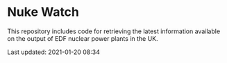 # Nuke Watch

This repository includes code for retrieving the latest information available on the output of EDF nuclear power plants in the UK.

Last updated: 2021-01-20 08:34